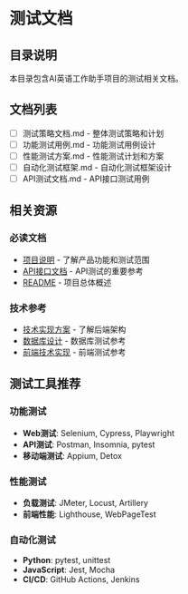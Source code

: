 # 测试文档

## 目录说明

本目录包含AI英语工作助手项目的测试相关文档。

## 文档列表

- [ ] 测试策略文档.md - 整体测试策略和计划
- [ ] 功能测试用例.md - 功能测试用例设计
- [ ] 性能测试方案.md - 性能测试计划和方案
- [ ] 自动化测试框架.md - 自动化测试框架设计
- [ ] API测试文档.md - API接口测试用例

## 相关资源

### 必读文档
- [项目说明](../common/项目说明.md) - 了解产品功能和测试范围
- [API接口文档](../common/API接口文档.md) - API测试的重要参考
- [README](../common/README.md) - 项目总体概述

### 技术参考
- [技术实现方案](../backend/技术实现方案.md) - 了解后端架构
- [数据库设计](../backend/数据库设计.md) - 数据库测试参考
- [前端技术实现](../frontend/前端技术实现.md) - 前端测试参考

## 测试工具推荐

### 功能测试
- **Web测试**: Selenium, Cypress, Playwright
- **API测试**: Postman, Insomnia, pytest
- **移动端测试**: Appium, Detox

### 性能测试
- **负载测试**: JMeter, Locust, Artillery
- **前端性能**: Lighthouse, WebPageTest

### 自动化测试
- **Python**: pytest, unittest
- **JavaScript**: Jest, Mocha
- **CI/CD**: GitHub Actions, Jenkins